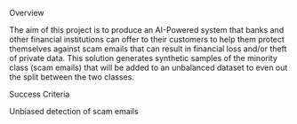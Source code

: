 Overview

The aim of this project is to produce an AI-Powered system that banks and other financial institutions can offer to their customers to help them protect themselves against scam emails that can result in financial loss and/or theft of private data.
This solution generates synthetic samples of the minority class (scam emails) that will be added to an unbalanced dataset to even out the split between the two classes.

Success Criteria

Unbiased detection of scam emails
